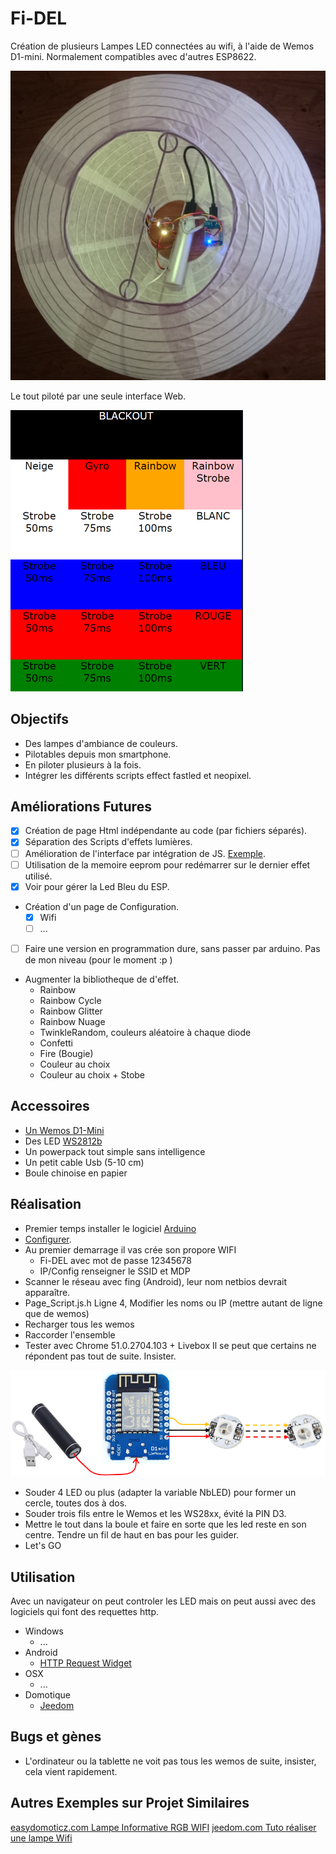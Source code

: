 # Fi-DEL

Création de plusieurs Lampes LED connectées au wifi, à l'aide de Wemos D1-mini. Normalement compatibles avec d'autres ESP8622.

![Fi-DEL](/images/Fi-DEL.png?raw=true "Fi-DEL")

Le tout piloté par une seule interface Web.

![Web](/images/Web.png?raw=true "Web")

## Objectifs
  - Des lampes d'ambiance de couleurs.
  - Pilotables depuis mon smartphone.
  - En piloter plusieurs à la fois.
  - Intégrer les différents scripts effect fastled et neopixel.

## Améliorations Futures 
- [x] Création de page Html indépendante au code (par fichiers séparés).
- [x] Séparation des Scripts d'effets lumières.
- [ ] Amélioration de l'interface par intégration de JS. [Exemple](http://www.jqueryrain.com/?vMUktPIX "Exemple").
- [ ] Utilisation de la memoire eeprom pour redémarrer sur le dernier effet utilisé.
- [x] Voir pour gérer la Led Bleu du ESP.
- Création d'un page de Configuration.
  - [x] Wifi
  - [ ] ...
- [ ] Faire une version en programmation dure, sans passer par arduino. Pas de mon niveau (pour le moment :p )
- Augmenter la bibliotheque de d'effet.
  - Rainbow
  - Rainbow Cycle
  - Rainbow Glitter
  - Rainbow Nuage
  - TwinkleRandom, couleurs aléatoire à chaque diode
  - Confetti
  - Fire (Bougie)
  - Couleur au choix
  - Couleur au choix + Stobe


## Accessoires

* [Un Wemos D1-Mini](http://www.wemos.cc/Products/d1_mini.html "Un Wemos D1-Mini")
* Des LED [WS2812b](http://fr.aliexpress.com/item/10-1000pcs-4-Pin-WS2812B-WS2812-LED-Chip-Heatsink-5V-5050-RGB-WS2811-IC-Built-in/32634454437.html "WS2812b")
* Un powerpack tout simple sans intelligence
* Un petit cable Usb (5-10 cm)
* Boule chinoise en papier


## Réalisation

* Premier temps installer le logiciel [Arduino](https://www.arduino.cc/en/Main/Software)
* [Configurer](ConfigurerArduino.md).
* Au premier demarrage il vas crée son propore WIFI
  * Fi-DEL avec mot de passe 12345678
  * IP/Config renseigner le SSID et MDP
* Scanner le réseau avec fing (Android), leur nom netbios devrait apparaître.
* Page_Script.js.h Ligne 4, Modifier les noms ou IP (mettre autant de ligne que de wemos)
* Recharger tous les wemos
* Raccorder l'ensemble
* Tester avec Chrome 51.0.2704.103 + Livebox
    Il se peut que certains ne répondent pas tout de suite. Insister.

![Raccordement](/images/Raccordement.png?raw=true "Raccordement")

* Souder 4 LED ou plus (adapter la variable NbLED) pour former un cercle, toutes dos à dos.
* Souder trois fils entre le Wemos et les WS28xx, évité la PIN D3.
* Mettre le tout dans la boule et faire en sorte que les led reste en son centre. Tendre un fil de haut en bas pour les guider.
* Let's GO

## Utilisation

Avec un navigateur on peut controler les LED mais on peut aussi avec des logiciels qui font des requettes http.
- Windows
  - ...
- Android
  - [HTTP Request Widget](https://play.google.com/store/apps/details?id=com.idlegandalf.httprequestwidget)
- OSX
  - ...
- Domotique
  - [Jeedom](https://www.jeedom.com/forum/viewtopic.php?f=84&t=18819)


## Bugs et gènes
- L'ordinateur ou la tablette ne voit pas tous les wemos de suite, insister, cela vient rapidement.

## Autres Exemples sur Projet Similaires
 [easydomoticz.com Lampe Informative RGB WIFI](http://easydomoticz.com/forum/viewtopic.php?f=24&t=1834)
 [jeedom.com Tuto réaliser une lampe Wifi](https://www.jeedom.com/forum/viewtopic.php?f=84&t=18819)
